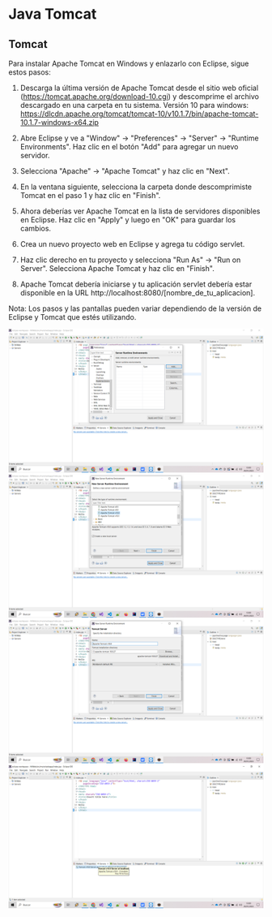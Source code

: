 # Java Tomcat #

## Tomcat ##

Para instalar Apache Tomcat en Windows y enlazarlo con Eclipse, sigue estos pasos:

1.    Descarga la última versión de Apache Tomcat desde el sitio web oficial (https://tomcat.apache.org/download-10.cgi) y descomprime el archivo descargado en una carpeta en tu sistema.
Versión 10 para windows: https://dlcdn.apache.org/tomcat/tomcat-10/v10.1.7/bin/apache-tomcat-10.1.7-windows-x64.zip

1.    Abre Eclipse y ve a "Window" -> "Preferences" -> "Server" -> "Runtime Environments". Haz clic en el botón "Add" para agregar un nuevo servidor.

1.    Selecciona "Apache" -> "Apache Tomcat" y haz clic en "Next".

1.    En la ventana siguiente, selecciona la carpeta donde descomprimiste Tomcat en el paso 1 y haz clic en "Finish".

1.    Ahora deberías ver Apache Tomcat en la lista de servidores disponibles en Eclipse. Haz clic en "Apply" y luego en "OK" para guardar los cambios.

1.    Crea un nuevo proyecto web en Eclipse y agrega tu código servlet.

1.    Haz clic derecho en tu proyecto y selecciona "Run As" -> "Run on Server". Selecciona Apache Tomcat y haz clic en "Finish".

1.    Apache Tomcat debería iniciarse y tu aplicación servlet debería estar disponible en la URL http://localhost:8080/[nombre_de_tu_aplicacion].

Nota: Los pasos y las pantallas pueden variar dependiendo de la versión de Eclipse y Tomcat que estés utilizando.

<img src='../assets/img/tomcat01.png' />
<img src='../assets/img/tomcat02.png' />
<img src='../assets/img/tomcat03.png' />
<img src='../assets/img/tomcat04.png' />
